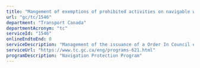 ```yaml
---
title: "Mangement of exemptions of prohibited activities on navigable waterways."
url: "gc/tc/1546"
department: "Transport Canada"
departmentAcronym: "tc"
serviceId: "1546"
onlineEndtoEnd: 0
serviceDescription: "Management of the issuance of a Order In Council exemption to dewater a navigable water or to dump/deposit certain substances into navigable waters."
serviceUrl: "https://www.tc.gc.ca/eng/programs-621.html"
programDescription: "Navigation Protection Program"
---
```

